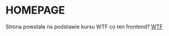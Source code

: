 # HOMEPAGE
Strona powstała na podstawie kursu WTF co ten frontend? [WTF](https://cotenfrontend.pl) 
